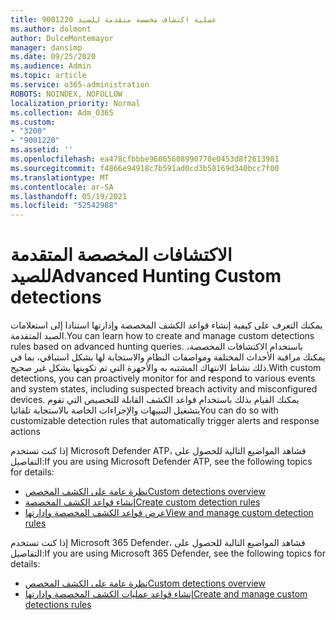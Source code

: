 ```yaml
---
title: 9001220 عملية اكتشاف مخصصة متقدمة للصيد
ms.author: dolmont
author: DulceMontemayor
manager: dansimp
ms.date: 09/25/2020
ms.audience: Admin
ms.topic: article
ms.service: o365-administration
ROBOTS: NOINDEX, NOFOLLOW
localization_priority: Normal
ms.collection: Adm_O365
ms.custom:
- "3200"
- "9001220"
ms.assetid: ''
ms.openlocfilehash: ea478cfbbbe96065608990770e0453d8f2613981
ms.sourcegitcommit: f4866e94918c7b591ad0cd3b58169d340bcc7f00
ms.translationtype: MT
ms.contentlocale: ar-SA
ms.lasthandoff: 05/19/2021
ms.locfileid: "52542988"
---
```

# <a name="advanced-hunting-custom-detections"></a><span data-ttu-id="5c02d-102">الاكتشافات المخصصة المتقدمة للصيد</span><span class="sxs-lookup"><span data-stu-id="5c02d-102">Advanced Hunting Custom detections</span></span>

<span data-ttu-id="5c02d-103">يمكنك التعرف على كيفية إنشاء قواعد الكشف المخصصة وإدارتها استنادا إلى استعلامات الصيد المتقدمة.</span><span class="sxs-lookup"><span data-stu-id="5c02d-103">You can learn how to create and manage custom detections rules based on advanced hunting queries.</span></span> <span data-ttu-id="5c02d-104">باستخدام الاكتشافات المخصصة، يمكنك مراقبة الأحداث المختلفة ومواصفات النظام والاستجابة لها بشكل استباقي، بما في ذلك نشاط الانتهاك المشتبه به والأجهزة التي تم تكوينها بشكل غير صحيح.</span><span class="sxs-lookup"><span data-stu-id="5c02d-104">With custom detections, you can proactively monitor for and respond to various events and system states, including suspected breach activity and misconfigured devices.</span></span> <span data-ttu-id="5c02d-105">يمكنك القيام بذلك باستخدام قواعد الكشف القابلة للتخصيص التي تقوم بتشغيل التنبيهات والإجراءات الخاصة بالاستجابة تلقائيا</span><span class="sxs-lookup"><span data-stu-id="5c02d-105">You can do so with customizable detection rules that automatically trigger alerts and response actions</span></span>
  
<span data-ttu-id="5c02d-106">إذا كنت تستخدم Microsoft Defender ATP، فشاهد المواضيع التالية للحصول على التفاصيل:</span><span class="sxs-lookup"><span data-stu-id="5c02d-106">If you are using Microsoft Defender ATP, see the following topics for details:</span></span> 
- [<span data-ttu-id="5c02d-107">نظرة عامة على الكشف المخصص</span><span class="sxs-lookup"><span data-stu-id="5c02d-107">Custom detections overview</span></span>](/windows/security/threat-protection/microsoft-defender-atp/overview-custom-detections)
- [<span data-ttu-id="5c02d-108">إنشاء قواعد الكشف المخصصة</span><span class="sxs-lookup"><span data-stu-id="5c02d-108">Create custom detection rules</span></span>](/windows/security/threat-protection/microsoft-defender-atp/custom-detection-rules)
- [<span data-ttu-id="5c02d-109">عرض قواعد الكشف المخصصة وإدارتها</span><span class="sxs-lookup"><span data-stu-id="5c02d-109">View and manage custom detection rules</span></span>](/windows/security/threat-protection/microsoft-defender-atp/custom-detections-manage)

<span data-ttu-id="5c02d-110">إذا كنت تستخدم Microsoft 365 Defender، فشاهد المواضيع التالية للحصول على التفاصيل:</span><span class="sxs-lookup"><span data-stu-id="5c02d-110">If you are using Microsoft 365 Defender, see the following topics for details:</span></span> 
- [<span data-ttu-id="5c02d-111">نظرة عامة على الكشف المخصص</span><span class="sxs-lookup"><span data-stu-id="5c02d-111">Custom detections overview</span></span>](/microsoft-365/security/mtp/custom-detections-overview)
- [<span data-ttu-id="5c02d-112">إنشاء قواعد عمليات الكشف المخصصة وإدارتها</span><span class="sxs-lookup"><span data-stu-id="5c02d-112">Create and manage custom detections rules</span></span>](/microsoft-365/security/mtp/custom-detection-rules)
